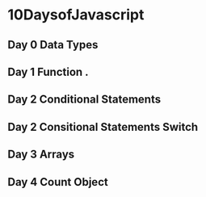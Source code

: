# 10DaysofJavascript
## Day 0 Data Types  
## Day 1 Function . 
## Day 2 Conditional Statements  
## Day 2 Consitional Statements Switch
## Day 3 Arrays  
## Day 4 Count Object  

